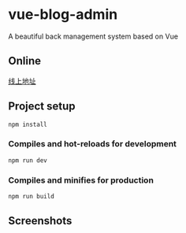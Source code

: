 # vue-blog-admin
A beautiful back management system based on Vue

## Online 

[线上地址](https://konglingwen94.github.io/vue-blog-admin/dist/index.html)


## Project setup
```
npm install
```

### Compiles and hot-reloads for development
```
npm run dev
```

### Compiles and minifies for production
```
npm run build
```

## Screenshots


 

 